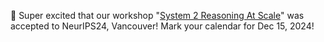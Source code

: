 :tada: Super excited that our workshop "[System 2 Reasoning At Scale](https://t.co/VGQoZzal5d)" was accepted to NeurIPS24, Vancouver! Mark your calendar for Dec 15, 2024! 